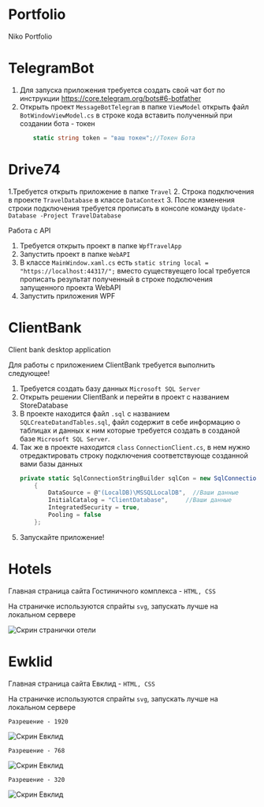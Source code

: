 # Portfolio
Niko Portfolio

# TelegramBot

1. Для запуска приложения требуется создать свой чат бот по инструкции https://core.telegram.org/bots#6-botfather
2. Открыть проект `MessageBotTelegram` в папке `ViewModel` открыть файл `BotWindowViewModel.cs` 
   в строке кода вставить полученный при создании бота - токен
     
```C#
       static string token = "ваш токен";//Токен Бота
```


# Drive74
1.Требуется открыть приложение в папке `Travel` 
2. Строка подключения в проекте `TravelDatabase` в классе `DataContext`
3. После изменения строки подключения требуется прописать в консоле команду `Update-Database -Project TravelDatabase`


Работа с API

1. Требуется открыть проект в папке `WpfTravelApp`
2. Запустить проект в папке `WebAPI`
2. В классе `MainWindow.xaml.cs` есть `static string local = "https://localhost:44317/";` вместо существуещего local требуется прописать результат полученный в строке подключения запущенного проекта WebAPI
4. Запустить приложения WPF


# ClientBank
Client bank desktop application

Для работы с приложением ClientBank требуется выполнить следующее!

1. Требуется создать базу данных `Microsoft SQL Server`
2. Открыть решении ClientBank и перейти в проект с названием StoreDatabase 
3. В проекте находится файл `.sql` с названием `SQLCreateDatandTables.sql`, 
   файл содержит в себе информацию о таблицах и данных к ним которые требуется 
   создать в созданой базе  `Microsoft SQL Server`.
4. Так же в проекте находится `class` `ConnectionClient.cs`, в нем нужно отредактировать 
    строку подключения соответствующе созданной вами базы данных
    ```C#
    private static SqlConnectionStringBuilder sqlCon = new SqlConnectionStringBuilder()
        {
            DataSource = @"(LocalDB)\MSSQLLocalDB",  //Ваши данные
            InitialCatalog = "ClientDatabase",     //Ваши данные
            IntegratedSecurity = true,
            Pooling = false
        };
    ```
5. Запускайте приложение!


# Hotels
Главная страница сайта Гостиничного комплекса - `HTML, CSS`

На страничке используются спрайты `svg`, запускать лучше на локальном сервере

<img src="https://github.com/nikolaynn1984/Portfolio/blob/main/hotels.png" max-width="500" alt="Скрин странички отели">


# Ewklid
Главная страница сайта Евклид - `HTML, CSS`

На страничке используются спрайты `svg`, запускать лучше на локальном сервере

`Разрешение - 1920`

<img src="https://github.com/nikolaynn1984/Portfolio/blob/main/Web-Desktop/HTML,CSS,JS/ewklid/screen/max.png" max-width="500" alt="Скрин Евклид">

`Разрешение - 768`

<img src="https://github.com/nikolaynn1984/Portfolio/blob/main/Web-Desktop/HTML,CSS,JS/ewklid/screen/768.png" max-width="350" alt="Скрин Евклид">

`Разрешение - 320`

<img src="https://github.com/nikolaynn1984/Portfolio/blob/main/Web-Desktop/HTML,CSS,JS/ewklid/screen/320.png" max-width="250" alt="Скрин Евклид">
